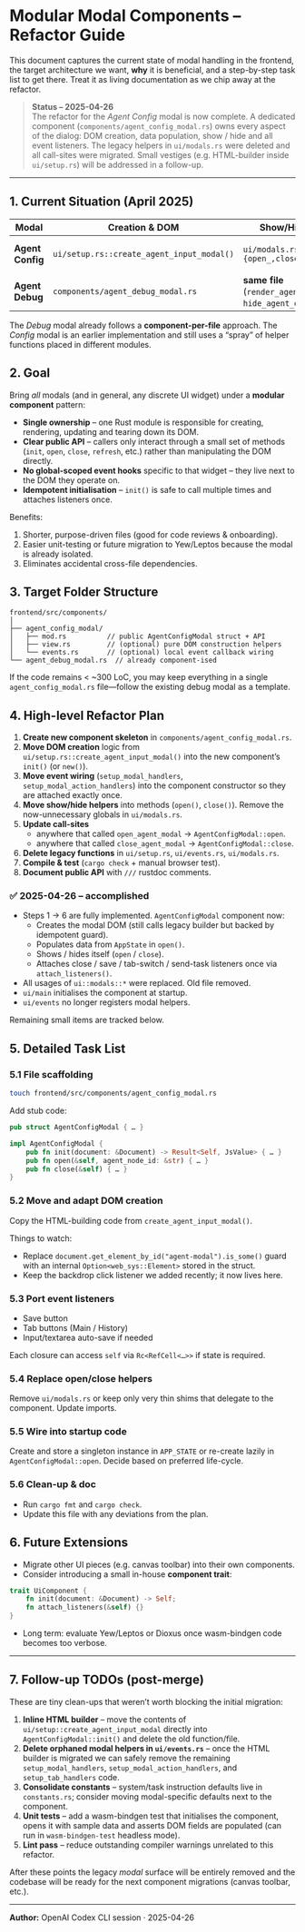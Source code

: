 # Modular Modal Components – Refactor Guide

This document captures the current state of modal handling in the frontend, the
target architecture we want, **why** it is beneficial, and a step-by-step task
list to get there.  Treat it as living documentation as we chip away at the
refactor.

> **Status – 2025-04-26**  
> The refactor for the *Agent Config* modal is now complete.  A dedicated
> component (`components/agent_config_modal.rs`) owns every aspect of the
> dialog: DOM creation, data population, show / hide and all event listeners.
> The legacy helpers in `ui/modals.rs` were deleted and all call-sites were
> migrated.  Small vestiges (e.g. HTML-builder inside `ui/setup.rs`) will be
> addressed in a follow-up.

--------------------------------------------------------------------------------

## 1. Current Situation (April 2025)

| Modal | Creation & DOM | Show/Hide helpers | Event listeners | Notes |
|-------|----------------|-------------------|-----------------|-------|
| **Agent Config** | `ui/setup.rs::create_agent_input_modal()` | `ui/modals.rs::{open_,close_}agent_modal` | `ui/events.rs` (`setup_modal_handlers`, `setup_modal_action_handlers`) | Spread across three files. |
| **Agent Debug**  | `components/agent_debug_modal.rs`            | **same file** (`render_agent_debug_modal`, `hide_agent_debug_modal`) | **same file** (local callbacks) | Self-contained component. |

The *Debug* modal already follows a **component-per-file** approach. The
*Config* modal is an earlier implementation and still uses a “spray” of helper
functions placed in different modules.


## 2. Goal

Bring *all* modals (and in general, any discrete UI widget) under a **modular
component** pattern:

*   **Single ownership** – one Rust module is responsible for creating,
    rendering, updating and tearing down its DOM.
*   **Clear public API** – callers only interact through a small set of methods
    (`init`, `open`, `close`, `refresh`, etc.) rather than manipulating the DOM
    directly.
*   **No global‐scoped event hooks** specific to that widget – they live next
    to the DOM they operate on.
*   **Idempotent initialisation** – `init()` is safe to call multiple times and
    attaches listeners once.

Benefits:

1.   Shorter, purpose-driven files (good for code reviews & onboarding).
2.   Easier unit-testing or future migration to Yew/Leptos because the modal is
     already isolated.
3.   Eliminates accidental cross-file dependencies.


## 3. Target Folder Structure

```
frontend/src/components/
│
├── agent_config_modal/
│   ├── mod.rs          // public AgentConfigModal struct + API
│   ├── view.rs         // (optional) pure DOM construction helpers
│   └── events.rs       // (optional) local event callback wiring
└── agent_debug_modal.rs  // already component-ised
```

If the code remains < ~300 LoC, you may keep everything in a single
`agent_config_modal.rs` file—follow the existing debug modal as a template.


## 4. High-level Refactor Plan

1. **Create new component skeleton** in `components/agent_config_modal.rs`.
2. **Move DOM creation** logic from `ui/setup.rs::create_agent_input_modal()`
   into the new component’s `init()` (or `new()`).
3. **Move event wiring** (`setup_modal_handlers`,
   `setup_modal_action_handlers`) into the component constructor so they are
   attached exactly once.
4. **Move show/hide helpers** into methods (`open()`, `close()`). Remove the
   now-unnecessary globals in `ui/modals.rs`.
5. **Update call-sites**
   * anywhere that called `open_agent_modal` → `AgentConfigModal::open`.
   * anywhere that called `close_agent_modal` → `AgentConfigModal::close`.
6. **Delete legacy functions** in `ui/setup.rs`, `ui/events.rs`, `ui/modals.rs`.
7. **Compile & test** (`cargo check` + manual browser test).
8. **Document public API** with `///` rustdoc comments.

### ✅ 2025-04-26 – accomplished

* Steps 1 → 6 are fully implemented.  `AgentConfigModal` component now:
  * Creates the modal DOM (still calls legacy builder but backed by
    idempotent guard).
  * Populates data from `AppState` in `open()`.
  * Shows / hides itself (`open` / `close`).
  * Attaches close / save / tab-switch / send-task listeners once via
    `attach_listeners()`.
* All usages of `ui::modals::*` were replaced.  Old file removed.
* `ui/main` initialises the component at startup.
* `ui/events` no longer registers modal helpers.

Remaining small items are tracked below.


## 5. Detailed Task List

### 5.1 File scaffolding

```bash
touch frontend/src/components/agent_config_modal.rs
```

Add stub code:

```rust
pub struct AgentConfigModal { … }

impl AgentConfigModal {
    pub fn init(document: &Document) -> Result<Self, JsValue> { … }
    pub fn open(&self, agent_node_id: &str) { … }
    pub fn close(&self) { … }
}
```

### 5.2 Move and adapt DOM creation

Copy the HTML-building code from `create_agent_input_modal()`.

Things to watch:

* Replace `document.get_element_by_id("agent-modal").is_some()` guard with an
  internal `Option<web_sys::Element>` stored in the struct.
* Keep the backdrop click listener we added recently; it now lives here.

### 5.3 Port event listeners

* Save button
* Tab buttons (Main / History)
* Input/textarea auto-save if needed

Each closure can access `self` via `Rc<RefCell<…>>` if state is required.

### 5.4 Replace open/close helpers

Remove `ui/modals.rs` or keep only very thin shims that delegate to the
component.  Update imports.

### 5.5 Wire into startup code

Create and store a singleton instance in `APP_STATE` or re-create lazily in
`AgentConfigModal::open`.  Decide based on preferred life-cycle.

### 5.6 Clean-up & doc

* Run `cargo fmt` and `cargo check`.
* Update this file with any deviations from the plan.


## 6. Future Extensions

* Migrate other UI pieces (e.g. canvas toolbar) into their own components.
* Consider introducing a small in-house **component trait**:

```rust
trait UiComponent {
    fn init(document: &Document) -> Self;
    fn attach_listeners(&self) {}
}
```

* Long term: evaluate Yew/Leptos or Dioxus once wasm-bindgen code becomes too
  verbose.

--------------------------------------------------------------------------------

## 7. Follow-up TODOs (post-merge)

These are tiny clean-ups that weren’t worth blocking the initial migration:

1. **Inline HTML builder** – move the contents of
   `ui/setup::create_agent_input_modal` directly into
   `AgentConfigModal::init()` and delete the old function/file.
2. **Delete orphaned modal helpers in `ui/events.rs`** – once the HTML builder
   is migrated we can safely remove the remaining `setup_modal_handlers`,
   `setup_modal_action_handlers`, and `setup_tab_handlers` code.
3. **Consolidate constants** – system/task instruction defaults live in
   `constants.rs`; consider moving modal-specific defaults next to the
   component.
4. **Unit tests** – add a wasm-bindgen test that initialises the component,
   opens it with sample data and asserts DOM fields are populated (can run in
   `wasm-bindgen-test` headless mode).
5. **Lint pass** – reduce outstanding compiler warnings unrelated to this
   refactor.

After these points the legacy *modal* surface will be entirely removed and the
codebase will be ready for the next component migrations (canvas toolbar, etc.).

--------------------------------------------------------------------------------

**Author:** OpenAI Codex CLI session · 2025-04-26
